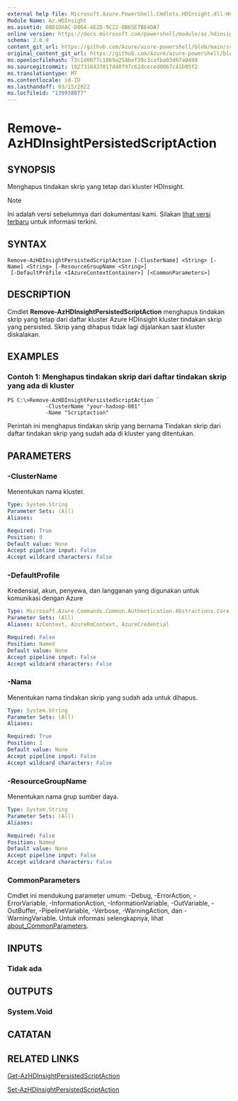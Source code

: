 ```yaml
---
external help file: Microsoft.Azure.PowerShell.Cmdlets.HDInsight.dll-Help.xml
Module Name: Az.HDInsight
ms.assetid: 08D1D6AC-D064-4E2D-9C22-0B65E7BE4DA7
online version: https://docs.microsoft.com/powershell/module/az.hdinsight/remove-azhdinsightpersistedscriptaction
schema: 2.0.0
content_git_url: https://github.com/Azure/azure-powershell/blob/main/src/HDInsight/HDInsight/help/Remove-AzHDInsightPersistedScriptAction.md
original_content_git_url: https://github.com/Azure/azure-powershell/blob/main/src/HDInsight/HDInsight/help/Remove-AzHDInsightPersistedScriptAction.md
ms.openlocfilehash: 73c1d0077c1869a258bef39c3cafba03d67a0498
ms.sourcegitcommit: 1927316437817d48f97c62dceced0067c41b95f2
ms.translationtype: MT
ms.contentlocale: id-ID
ms.lasthandoff: 03/15/2022
ms.locfileid: "139938877"
---
```

# Remove-AzHDInsightPersistedScriptAction

## SYNOPSIS
Menghapus tindakan skrip yang tetap dari kluster HDInsight.

> [!NOTE]
>Ini adalah versi sebelumnya dari dokumentasi kami. Silakan [lihat versi terbaru](/powershell/module/az.hdinsight/remove-azhdinsightpersistedscriptaction) untuk informasi terkini.

## SYNTAX

```
Remove-AzHDInsightPersistedScriptAction [-ClusterName] <String> [-Name] <String> [-ResourceGroupName <String>]
 [-DefaultProfile <IAzureContextContainer>] [<CommonParameters>]
```

## DESCRIPTION
Cmdlet **Remove-AzHDInsightPersistedScriptAction** menghapus tindakan skrip yang tetap dari daftar kluster Azure HDInsight kluster tindakan skrip yang persisted.
Skrip yang dihapus tidak lagi dijalankan saat kluster diskalakan.

## EXAMPLES

### Contoh 1: Menghapus tindakan skrip dari daftar tindakan skrip yang ada di kluster
```
PS C:\>Remove-AzHDInsightPersistedScriptAction `
            -ClusterName "your-hadoop-001" `
            -Name "Scriptaction"
```

Perintah ini menghapus tindakan skrip yang bernama Tindakan skrip dari daftar tindakan skrip yang sudah ada di kluster yang ditentukan.

## PARAMETERS

### -ClusterName
Menentukan nama kluster.

```yaml
Type: System.String
Parameter Sets: (All)
Aliases:

Required: True
Position: 0
Default value: None
Accept pipeline input: False
Accept wildcard characters: False
```

### -DefaultProfile
Kredensial, akun, penyewa, dan langganan yang digunakan untuk komunikasi dengan Azure

```yaml
Type: Microsoft.Azure.Commands.Common.Authentication.Abstractions.Core.IAzureContextContainer
Parameter Sets: (All)
Aliases: AzContext, AzureRmContext, AzureCredential

Required: False
Position: Named
Default value: None
Accept pipeline input: False
Accept wildcard characters: False
```

### -Nama
Menentukan nama tindakan skrip yang sudah ada untuk dihapus.

```yaml
Type: System.String
Parameter Sets: (All)
Aliases:

Required: True
Position: 1
Default value: None
Accept pipeline input: False
Accept wildcard characters: False
```

### -ResourceGroupName
Menentukan nama grup sumber daya.

```yaml
Type: System.String
Parameter Sets: (All)
Aliases:

Required: False
Position: Named
Default value: None
Accept pipeline input: False
Accept wildcard characters: False
```

### CommonParameters
Cmdlet ini mendukung parameter umum: -Debug, -ErrorAction, -ErrorVariable, -InformationAction, -InformationVariable, -OutVariable, -OutBuffer, -PipelineVariable, -Verbose, -WarningAction, dan -WarningVariable. Untuk informasi selengkapnya, lihat [about_CommonParameters](http://go.microsoft.com/fwlink/?LinkID=113216).

## INPUTS

### Tidak ada

## OUTPUTS

### System.Void

## CATATAN

## RELATED LINKS

[Get-AzHDInsightPersistedScriptAction](./Get-AzHDInsightPersistedScriptAction.md)

[Set-AzHDInsightPersistedScriptAction](./Set-AzHDInsightPersistedScriptAction.md)


